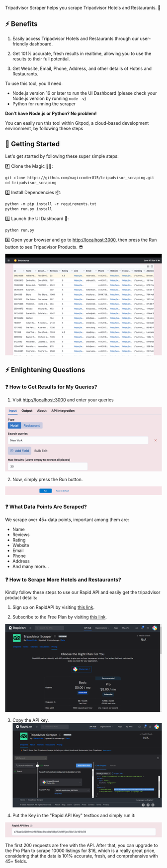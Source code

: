 Tripadvisor Scraper helps you scrape Tripadvisor Hotels and Restaurants. 🚀

## ⚡ Benefits

1. Easily access Tripadvisor Hotels and Restaurants through our user-friendly dashboard.

2. Get 101% accurate, fresh results in realtime, allowing you to use the results to their full potential.

3. Get Website, Email, Phone, Address, and other details of Hotels and Restaurants.

To use this tool, you'll need:

- Node.js version 16 or later to run the UI Dashboard (please check your Node.js version by running `node -v`)
- Python for running the scraper

**Don't have Node.js or Python? No problem!**

You can easily run this tool within Gitpod, a cloud-based development environment, by following these steps

## 🚀 Getting Started

Let's get started by following these super simple steps:

1️⃣ Clone the Magic 🧙‍♀️:

```shell
git clone https://github.com/magiccoder815/tripadvisor_scraping.git
cd tripadvisor_scraping
```

2️⃣ Install Dependencies 📦:

```shell
python -m pip install -r requirements.txt
python run.py install
```

3️⃣ Launch the UI Dashboard 🚀:

```shell
python run.py
```

4️⃣ Open your browser and go to [http://localhost:3000](http://localhost:3000), then press the Run button to see Tripadvisor Products. 😎

![Tripadvisor Result](https://github.com/magiccoder815/tripadvisor_scraping/blob/main/images/tripadvisor_result.png)

## ⚡ Enlightening Questions

### ❓ How to Get Results for My Queries?

1. Visit [http://localhost:3000](http://localhost:3000) and enter your queries

![Queries](https://github.com/magiccoder815/tripadvisor_scraping/blob/main/images/queries.png)

2. Now, simply press the Run button.

![Run](https://github.com/magiccoder815/tripadvisor_scraping/blob/main/images/run.png)

### ❓ What Data Points Are Scraped?

We scrape over 45+ data points, important among them are:

- Name
- Reviews
- Rating
- Website
- Email
- Phone
- Address
- And many more...

### ❓ How to Scrape More Hotels and Restaurants?

Kindly follow these steps to use our Rapid API and easily get the tripadvisor product details:

1. Sign up on RapidAPI by visiting [this link](https://rapidapi.com/auth/sign-up).

2. Subscribe to the Free Plan by visiting [this link](https://rapidapi.com/Chetan11dev/api/tripadvisor-scraper/pricing).

![Subscribe to Free Plan](https://github.com/magiccoder815/tripadvisor_scraping/blob/main/images/tripadvisor-free-subscription.png)

3. Copy the API key.
   ![Copy the API Key](https://github.com/magiccoder815/tripadvisor_scraping/blob/main/images/tripadvisor-api-key.png)

4. Put the Key in the "Rapid API Key" textbox and simply run it:

![api-key](https://github.com/magiccoder815/tripadvisor_scraping/blob/main/images/api-key.png)

The first 200 requests are free with the API. After that, you can upgrade to the Pro Plan to scrape 10000 listings for $16, which is a really great price, considering that the data is 101% accurate, fresh, and comprehensive with 45+ fields.
